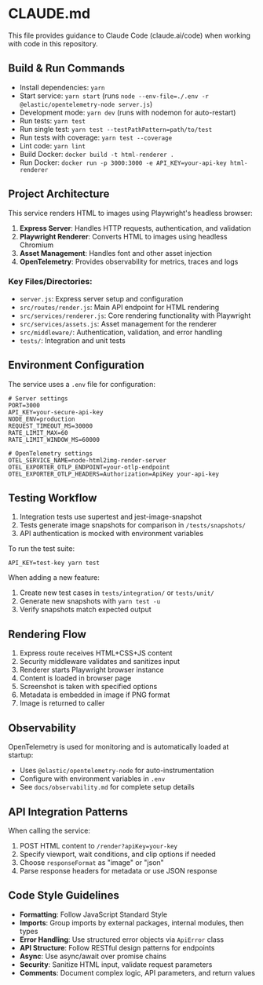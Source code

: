 # CLAUDE.md

This file provides guidance to Claude Code (claude.ai/code) when working with code in this repository.

## Build & Run Commands
- Install dependencies: `yarn`
- Start service: `yarn start` (runs `node --env-file=./.env -r @elastic/opentelemetry-node server.js`)
- Development mode: `yarn dev` (runs with nodemon for auto-restart)
- Run tests: `yarn test`
- Run single test: `yarn test --testPathPattern=path/to/test`
- Run tests with coverage: `yarn test --coverage`
- Lint code: `yarn lint`
- Build Docker: `docker build -t html-renderer .`
- Run Docker: `docker run -p 3000:3000 -e API_KEY=your-api-key html-renderer`

## Project Architecture
This service renders HTML to images using Playwright's headless browser:

1. **Express Server**: Handles HTTP requests, authentication, and validation
2. **Playwright Renderer**: Converts HTML to images using headless Chromium
3. **Asset Management**: Handles font and other asset injection
4. **OpenTelemetry**: Provides observability for metrics, traces and logs

### Key Files/Directories:
- `server.js`: Express server setup and configuration
- `src/routes/render.js`: Main API endpoint for HTML rendering
- `src/services/renderer.js`: Core rendering functionality with Playwright
- `src/services/assets.js`: Asset management for the renderer
- `src/middleware/`: Authentication, validation, and error handling
- `tests/`: Integration and unit tests

## Environment Configuration
The service uses a `.env` file for configuration:

```
# Server settings
PORT=3000
API_KEY=your-secure-api-key
NODE_ENV=production
REQUEST_TIMEOUT_MS=30000
RATE_LIMIT_MAX=60
RATE_LIMIT_WINDOW_MS=60000

# OpenTelemetry settings
OTEL_SERVICE_NAME=node-html2img-render-server
OTEL_EXPORTER_OTLP_ENDPOINT=your-otlp-endpoint
OTEL_EXPORTER_OTLP_HEADERS=Authorization=ApiKey your-api-key
```

## Testing Workflow
1. Integration tests use supertest and jest-image-snapshot
2. Tests generate image snapshots for comparison in `/tests/snapshots/`
3. API authentication is mocked with environment variables

To run the test suite:
```
API_KEY=test-key yarn test
```

When adding a new feature:
1. Create new test cases in `tests/integration/` or `tests/unit/`
2. Generate new snapshots with `yarn test -u`
3. Verify snapshots match expected output

## Rendering Flow
1. Express route receives HTML+CSS+JS content
2. Security middleware validates and sanitizes input
3. Renderer starts Playwright browser instance
4. Content is loaded in browser page
5. Screenshot is taken with specified options
6. Metadata is embedded in image if PNG format
7. Image is returned to caller

## Observability
OpenTelemetry is used for monitoring and is automatically loaded at startup:

- Uses `@elastic/opentelemetry-node` for auto-instrumentation
- Configure with environment variables in `.env`
- See `docs/observability.md` for complete setup details

## API Integration Patterns
When calling the service:
1. POST HTML content to `/render?apiKey=your-key`
2. Specify viewport, wait conditions, and clip options if needed
3. Choose `responseFormat` as "image" or "json"
4. Parse response headers for metadata or use JSON response

## Code Style Guidelines
- **Formatting**: Follow JavaScript Standard Style
- **Imports**: Group imports by external packages, internal modules, then types
- **Error Handling**: Use structured error objects via `ApiError` class
- **API Structure**: Follow RESTful design patterns for endpoints
- **Async**: Use async/await over promise chains
- **Security**: Sanitize HTML input, validate request parameters
- **Comments**: Document complex logic, API parameters, and return values